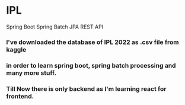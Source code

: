 # IPL
Spring Boot Spring Batch JPA REST API

### I've downloaded the database of IPL 2022 as .csv file from kaggle
### in order to learn spring boot, spring batch processing and many more stuff.
### Till Now there is only backend as I'm learning react for frontend.


